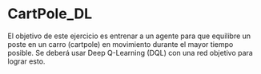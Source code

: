 # CartPole_DL
El objetivo de este ejercicio es entrenar a un agente para que equilibre un poste en un carro (cartpole) en movimiento durante el mayor tiempo posible. Se deberá usar Deep Q-Learning (DQL) con una red objetivo para lograr esto.
